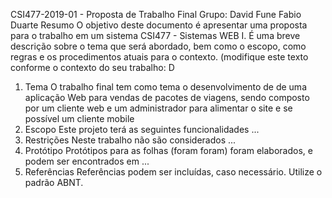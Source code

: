 CSI477-2019-01 - Proposta de Trabalho Final 
Grupo: David Fune Fabio Duarte
Resumo
O objetivo deste documento é apresentar uma proposta para o trabalho em um sistema CSI477 - Sistemas WEB I. É uma breve descrição sobre o tema que será abordado, bem como o escopo, como regras e os procedimentos atuais para o contexto. (modifique este texto conforme o contexto do seu trabalho: D

1. Tema
O trabalho final tem como tema o desenvolvimento de de uma aplicação Web para vendas de pacotes de viagens, 
sendo composto por um cliente web e um administrador para alimentar o site e se possível um cliente mobile
2. Escopo
Este projeto terá as seguintes funcionalidades ...
3. Restrições
Neste trabalho não são considerados ...
4. Protótipo
Protótipos para as folhas (foram foram) foram elaborados, e podem ser encontrados em ...
5. Referências
Referências podem ser incluídas, caso necessário. Utilize o padrão ABNT.
